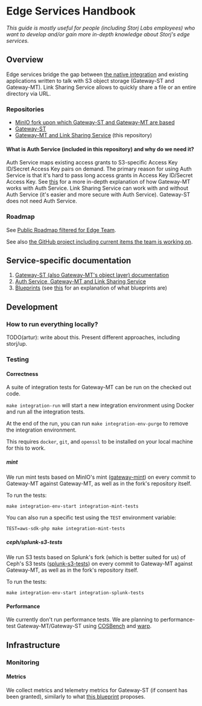 # Edge Services Handbook

_This guide is mostly useful for people (including Storj Labs employees) who want to develop and/or gain more in-depth knowledge about Storj's edge services._

## Overview

Edge services bridge the gap between [the native integration](https://github.com/storj/uplink) and existing applications written to talk with S3 object storage (Gateway-ST and Gateway-MT). Link Sharing Service allows to quickly share a file or an entire directory via URL.

### Repositories

- [MinIO fork upon which Gateway-ST and Gateway-MT are based](https://github.com/storj/minio)
- [Gateway-ST](https://github.com/storj/gateway-st)
- [Gateway-MT and Link Sharing Service](https://github.com/storj/gateway-mt) (this repository)

<!-- TODO(artur): dependency graph might be nice. -->

#### What is Auth Service (included in this repository) and why do we need it?

Auth Service maps existing access grants to S3-specific Access Key ID/Secret Access Key pairs on demand. The primary reason for using Auth Service is that it's hard to pass long access grants in Access Key ID/Secret Access Key. See [this](https://github.com/storj/gateway-mt/blob/7113bd0a4b0e746da9fa0374f216d23d075c5c17/docs/blueprints/security-auth.md#design) for a more in-depth explanation of how Gateway-MT works with Auth Service. Link Sharing Service can work with and without Auth Service (it's easier and more secure with Auth Service). Gateway-ST does not need Auth Service.

### Roadmap

See [Public Roadmap filtered for Edge Team](https://github.com/orgs/storj/projects/23/views/15?filterQuery=label%3A%22Edge+Team%22).

See also [the GitHub project including current items the team is working on](https://github.com/orgs/storj/projects/29).

## Service-specific documentation

1. [Gateway-ST (also Gateway-MT's object layer) documentation](https://github.com/storj/gateway-st/blob/main/README.md)
2. [Auth Service, Gateway-MT and Link Sharing Service](README.md)
3. [Blueprints](docs/blueprints/) (see [this](https://github.com/storj/storj/blob/main/docs/blueprints/README.md) for an explanation of what blueprints are)

## Development

### How to run everything locally?

TODO(artur): write about this. Present different approaches, including storj/up.

### Testing

#### Correctness

A suite of integration tests for Gateway-MT can be run on the checked out code.

`make integration-run` will start a new integration environment using Docker and run all the integration tests.

At the end of the run, you can run `make integration-env-purge` to remove the integration environment.

This requires `docker`, `git`, and `openssl` to be installed on your local machine for this to work.

##### mint

We run mint tests based on MinIO's mint ([gateway-mint](https://github.com/storj/gateway-mint)) on every commit to Gateway-MT against Gateway-MT, as well as in the fork's repository itself.

To run the tests:

`make integration-env-start integration-mint-tests`

You can also run a specific test using the `TEST` environment variable:

`TEST=aws-sdk-php make integration-mint-tests`

##### ceph/splunk-s3-tests

We run S3 tests based on Splunk's fork (which is better suited for us) of Ceph's S3 tests ([splunk-s3-tests](https://github.com/storj/splunk-s3-tests)) on every commit to Gateway-MT against Gateway-MT, as well as in the fork's repository itself.

To run the tests:

`make integration-env-start integration-splunk-tests`

#### Performance

We currently don't run performance tests. We are planning to performance-test Gateway-MT/Gateway-ST using [COSBench](https://github.com/intel-cloud/cosbench) and [warp](https://github.com/minio/warp).

## Infrastructure

### Monitoring

#### Metrics

We collect metrics and telemetry metrics for Gateway-ST (if consent has been granted), similarly to what [this blueprint](https://github.com/storj/storj/blob/e486a073cbb812771e30893b4c278f09776acf47/docs/blueprints/uplink-telemetry.md) proposes.
